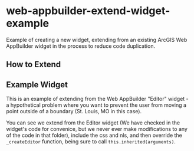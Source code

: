 # web-appbuilder-extend-widget-example
Example of creating a new widget, extending from an existing ArcGIS Web AppBuilder widget in the process to reduce code duplication.

## How to Extend

## Example Widget

This is an example of extending from the Web AppBuilder "Editor" widget - a hypothetical problem where you want to prevent the user from moving a point outside of a boundary (St. Louis, MO in this case).

You can see we extend from the Editor widget (We have checked in the widget's code for convenice, but we never ever make modifications to any of the code in that folder), include the css and nls, and then override the `_createEditor` function, being sure to call `this.inherited(arguments)`.
